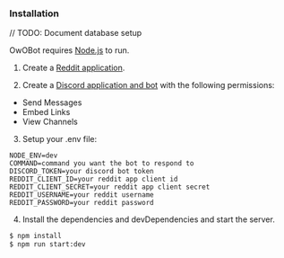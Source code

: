 ### Installation

// TODO: Document database setup

OwOBot requires [Node.js](https://nodejs.org/) to run.

1. Create a [Reddit application](https://www.reddit.com/prefs/apps/).

2. Create a [Discord application and bot](https://discordapp.com/developers/applications) with the following permissions:

- Send Messages
- Embed Links
- View Channels

3. Setup your .env file:

```
NODE_ENV=dev
COMMAND=command you want the bot to respond to
DISCORD_TOKEN=your discord bot token
REDDIT_CLIENT_ID=your reddit app client id
REDDIT_CLIENT_SECRET=your reddit app client secret
REDDIT_USERNAME=your reddit username
REDDIT_PASSWORD=your reddit password
```

4. Install the dependencies and devDependencies and start the server.

```sh
$ npm install
$ npm run start:dev
```
